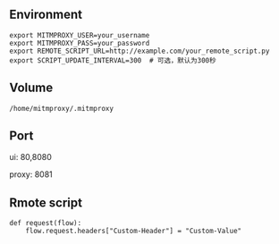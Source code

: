 ## Environment

```
export MITMPROXY_USER=your_username
export MITMPROXY_PASS=your_password
export REMOTE_SCRIPT_URL=http://example.com/your_remote_script.py
export SCRIPT_UPDATE_INTERVAL=300  # 可选，默认为300秒
```

## Volume

```
/home/mitmproxy/.mitmproxy
```

## Port

ui: 80,8080

proxy: 8081

## Rmote script

```
def request(flow):
    flow.request.headers["Custom-Header"] = "Custom-Value"
```